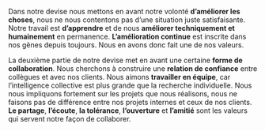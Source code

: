 Dans notre devise nous mettons en avant notre volonté **d’améliorer les choses**,
nous ne nous contentons pas d’une situation juste satisfaisante.
Notre travail est **d’apprendre** et de nous **améliorer techniquement et humainement** en permanence.
**L’amélioration continue** est inscrite dans nos gênes depuis toujours. Nous en avons donc fait
une de nos valeurs.

La deuxième partie de notre devise met en avant une certaine **forme de collaboration**.
Nous cherchons à construire une **relation de confiance** entre collègues et avec nos clients.
Nous aimons **travailler en équipe**, car l’intelligence collective est plus grande que la recherche
individuelle. Nous nous impliquons fortement sur les projets que nous réalisons, nous ne faisons
pas de différence entre nos projets internes et ceux de nos clients. **Le partage**, **l’écoute**,
**la tolérance**, **l’ouverture** et **l’amitié** sont les valeurs qui servent notre façon de collaborer.